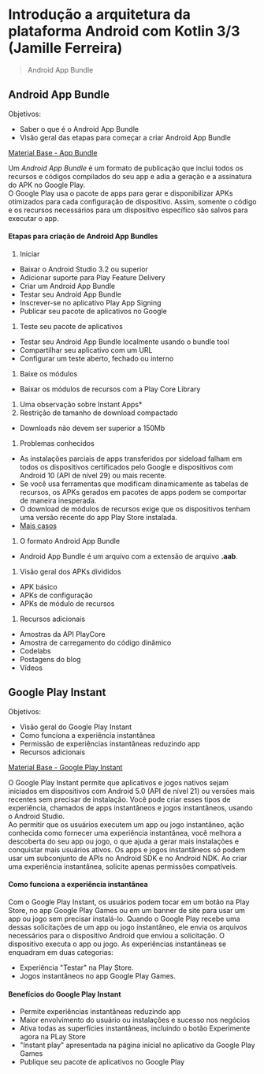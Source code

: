 # Introdução a arquitetura da plataforma Android com Kotlin 3/3 (Jamille Ferreira)
> Android App Bundle

## Android App Bundle

Objetivos:
- Saber o que é o Android App Bundle
- Visão geral das etapas para começar a criar Android App Bundle

[ Material Base - App Bundle ](https://developer.android.com/guide/app-bundle?hl=pt-br)

Um _Android App Bundle_ é um formato de publicação que inclui todos os recursos e códigos compilados do seu app e adia a geração e a assinatura do APK no Google Play.  
O Google Play usa o pacote de apps para gerar e disponibilizar APKs otimizados para cada configuração de dispositivo. Assim, somente o código e os recursos necessários para um dispositivo específico são salvos para executar o app.

#### Etapas para criação de Android App Bundles

1. Iniciar
  - Baixar o Android Studio 3.2 ou superior
  - Adicionar suporte para Play Feature Delivery
  - Criar um Android App Bundle
  - Testar seu Android App Bundle
  - Inscrever-se no aplicativo Play App Signing
  - Publicar seu pacote de aplicativos no Google
1. Teste seu pacote de aplicativos
  - Testar seu Android App Bundle localmente usando o bundle tool
  - Compartilhar seu aplicativo com um URL
  - Configurar um teste aberto, fechado ou interno
1. Baixe os módulos
  - Baixar os módulos de recursos com a Play Core Library
1. Uma observação sobre Instant Apps*
1. Restrição de tamanho de download compactado
  - Downloads não devem ser superior a 150Mb
1. Problemas conhecidos
  - As instalações parciais de apps transferidos por sideload falham em todos os dispositivos certificados pelo Google e dispositivos com Android 10 (API de nível 29) ou mais recente.
  - Se você usa ferramentas que modificam dinamicamente as tabelas de recursos, os APKs gerados em pacotes de apps podem se comportar de maneira inesperada.
  - O download de módulos de recursos exige que os dispositivos tenham uma versão recente do app Play Store instalada.
  - [Mais casos](https://developer.android.com/guide/app-bundle?hl=pt-br)
1. O formato Android App Bundle
  - Android App Bundle é um arquivo com a extensão de arquivo **.aab**.
1. Visão geral dos APKs divididos
  - APK básico
  - APKs de configuração
  - APKs de módulo de recursos
1. Recursos adicionais
  - Amostras da API PlayCore
  - Amostra de carregamento do código dinâmico
  - Codelabs
  - Postagens do blog
  - Vídeos

## Google Play Instant

Objetivos:
- Visão geral do Google Play Instant
- Como funciona a experiência instantânea
- Permissão de experiências instantâneas reduzindo app
- Recursos adicionais

[ Material Base - Google Play Instant ](https://developer.android.com/topic/google-play-instant/overview?hl=pt-br)

O Google Play Instant permite que aplicativos e jogos nativos sejam iniciados em dispositivos com Android 5.0 (API de nível 21) ou versões mais recentes sem precisar de instalação. Você pode criar esses tipos de experiência, chamados de apps instantâneos e jogos instantâneos, usando o Android Studio.  
Ao permitir que os usuários executem um app ou jogo instantâneo, ação conhecida como fornecer uma experiência instantânea, você melhora a descoberta do seu app ou jogo, o que ajuda a gerar mais instalações e conquistar mais usuários ativos. Os apps e jogos instantâneos só podem usar um subconjunto de APIs no Android SDK e no Android NDK. Ao criar uma experiência instantânea, solicite apenas permissões compatíveis.

#### Como funciona a experiência instantânea

Com o Google Play Instant, os usuários podem tocar em um botão na Play Store, no app Google Play Games ou em um banner de site para usar um app ou jogo sem precisar instalá-lo.
Quando o Google Play recebe uma dessas solicitações de um app ou jogo instantâneo, ele envia os arquivos necessários para o dispositivo Android que enviou a solicitação. O dispositivo executa o app ou jogo.
As experiências instantâneas se enquadram em duas categorias: 
- Experiência "Testar" na Play Store.
- Jogos instantâneos no app Google Play Games.

#### Benefícios do Google Play Instant

- Permite experiências instantâneas reduzindo app
- Maior envolvimento do usuário ou instalações e sucesso nos negócios
- Ativa todas as superfícies instantâneas, incluindo o botão Experimente agora na PLay Store
- "Instant play" apresentada na página inicial no aplicativo da Google Play Games
- Publique seu pacote de aplicativos no Google Play